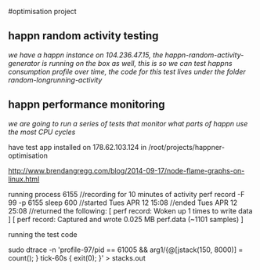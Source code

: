 #optimisation project

happn random activity testing
-----------------------------
*we have a happn  instance on 104.236.47.15, the happn-random-activity-generator is running on the box as well, this is so we can test happns consumption profile over time, the code for this test lives under the folder random-longrunning-activity*

happn performance monitoring
-----------------------------
*we are going to run a series of tests that monitor what parts of happn use the most CPU cycles*

have test app installed on 178.62.103.124
in /root/projects/happner-optimisation

http://www.brendangregg.com/blog/2014-09-17/node-flame-graphs-on-linux.html

running process 6155
//recording for 10 minutes of activity
perf record -F 99 -p 6155 sleep 600
//started Tues APR 12 15:08
//ended Tues APR 12 25:08
//returned the following:
[ perf record: Woken up 1 times to write data ]
[ perf record: Captured and wrote 0.025 MB perf.data (~1101 samples) ]

running the test code

sudo dtrace -n 'profile-97/pid == 61005 && arg1/{@[jstack(150, 8000)] = count(); } tick-60s { exit(0); }' > stacks.out



